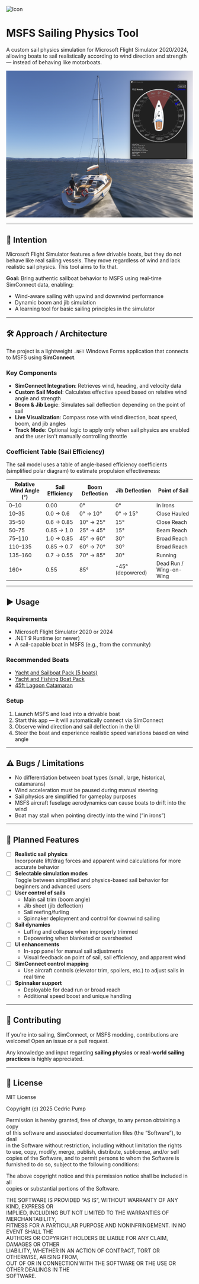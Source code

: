 ![Icon](.\msfs_simple_sailing\msfs_simple_sailing_src\icon.ico)

# MSFS Sailing Physics Tool

A custom sail physics simulation for Microsoft Flight Simulator 2020/2024, allowing boats to sail realistically according to wind direction and strength — instead of behaving like motorboats.


![Example Screenshot](./doc/example.png)

---

## 🧭 Intention

Microsoft Flight Simulator features a few drivable boats, but they do not behave like real sailing vessels. They move regardless of wind and lack realistic sail physics. This tool aims to fix that.

**Goal:** Bring authentic sailboat behavior to MSFS using real-time SimConnect data, enabling:

- Wind-aware sailing with upwind and downwind performance
- Dynamic boom and jib simulation
- A learning tool for basic sailing principles in the simulator

---

## 🛠️ Approach / Architecture

The project is a lightweight `.NET` Windows Forms application that connects to MSFS using **SimConnect**.

### Key Components

- **SimConnect Integration**: Retrieves wind, heading, and velocity data
- **Custom Sail Model**: Calculates effective speed based on relative wind angle and strength
- **Boom & Jib Logic**: Simulates sail deflection depending on the point of sail
- **Live Visualization**: Compass rose with wind direction, boat speed, boom, and jib angles
- **Track Mode**: Optional logic to apply only when sail physics are enabled and the user isn't manually controlling throttle

### Coefficient Table (Sail Efficiency)

The sail model uses a table of angle-based efficiency coefficients (simplified polar diagram) to estimate propulsion effectiveness:

| Relative Wind Angle (°) | Sail Efficiency | Boom Deflection | Jib Deflection | Point of Sail        |
|-------------------------|------------------|------------------|----------------|-----------------------|
| 0–10                    | 0.00             | 0°               | 0°             | In Irons              |
| 10–35                   | 0.0 → 0.6        | 0° → 10°         | 0° → 15°       | Close Hauled          |
| 35–50                   | 0.6 → 0.85       | 10° → 25°        | 15°            | Close Reach           |
| 50–75                   | 0.85 → 1.0       | 25° → 45°        | 15°            | Beam Reach            |
| 75–110                  | 1.0 → 0.85       | 45° → 60°        | 30°            | Broad Reach           |
| 110–135                 | 0.85 → 0.7       | 60° → 70°        | 30°            | Broad Reach           |
| 135–160                 | 0.7 → 0.55       | 70° → 85°        | 30°            | Running               |
| 160+                    | 0.55             | 85°              | -45° (depowered) | Dead Run / Wing-on-Wing |


---

## ▶️ Usage

### Requirements

- Microsoft Flight Simulator 2020 or 2024
- .NET 9 Runtime (or newer)
- A sail-capable boat in MSFS (e.g., from the community)

### Recommended Boats

- [Yacht and Sailboat Pack (5 boats)](https://store.flightsim.to/product/yatch-and-sailboat-pack-5-boats)
- [Yacht and Fishing Boat Pack](https://store.flightsim.to/product/yatch-and-fishing-boat-pack)
- [45ft Lagoon Catamaran](https://store.flightsim.to/product/45ft-lagoon-catamaran)

### Setup

1. Launch MSFS and load into a drivable boat
2. Start this app — it will automatically connect via SimConnect
3. Observe wind direction and sail deflection in the UI
4. Steer the boat and experience realistic speed variations based on wind angle

---

## ⚠️ Bugs / Limitations

- No differentiation between boat types (small, large, historical, catamarans)
- Wind acceleration must be paused during manual steering
- Sail physics are simplified for gameplay purposes
- MSFS aircraft fuselage aerodynamics can cause boats to drift into the wind
- Boat may stall when pointing directly into the wind (“in irons”)

---

## 🔮 Planned Features

- [ ] **Realistic sail physics**  
      Incorporate lift/drag forces and apparent wind calculations for more accurate behavior  
- [ ] **Selectable simulation modes**  
      Toggle between simplified and physics-based sail behavior for beginners and advanced users  
- [ ] **User control of sails**  
  - Main sail trim (boom angle)  
  - Jib sheet (jib deflection)  
  - Sail reefing/furling  
  - Spinnaker deployment and control for downwind sailing  
- [ ] **Sail dynamics**  
  - Luffing and collapse when improperly trimmed  
  - Depowering when blanketed or oversheeted  
- [ ] **UI enhancements**  
  - In-app panel for manual sail adjustments  
  - Visual feedback on point of sail, sail efficiency, and apparent wind  
- [ ] **SimConnect control mapping**  
  - Use aircraft controls (elevator trim, spoilers, etc.) to adjust sails in real time  
- [ ] **Spinnaker support**  
  - Deployable for dead run or broad reach  
  - Additional speed boost and unique handling  


---

## 👋 Contributing

If you're into sailing, SimConnect, or MSFS modding, contributions are welcome! Open an issue or a pull request.

Any knowledge and input regarding **sailing physics** or **real-world sailing practices** is highly appreciated.

---

## 📜 License

MIT License

Copyright (c) 2025 Cedric Pump

Permission is hereby granted, free of charge, to any person obtaining a copy  
of this software and associated documentation files (the “Software”), to deal  
in the Software without restriction, including without limitation the rights  
to use, copy, modify, merge, publish, distribute, sublicense, and/or sell  
copies of the Software, and to permit persons to whom the Software is  
furnished to do so, subject to the following conditions:

The above copyright notice and this permission notice shall be included in all  
copies or substantial portions of the Software.

THE SOFTWARE IS PROVIDED “AS IS”, WITHOUT WARRANTY OF ANY KIND, EXPRESS OR  
IMPLIED, INCLUDING BUT NOT LIMITED TO THE WARRANTIES OF MERCHANTABILITY,  
FITNESS FOR A PARTICULAR PURPOSE AND NONINFRINGEMENT. IN NO EVENT SHALL THE  
AUTHORS OR COPYRIGHT HOLDERS BE LIABLE FOR ANY CLAIM, DAMAGES OR OTHER  
LIABILITY, WHETHER IN AN ACTION OF CONTRACT, TORT OR OTHERWISE, ARISING FROM,  
OUT OF OR IN CONNECTION WITH THE SOFTWARE OR THE USE OR OTHER DEALINGS IN THE  
SOFTWARE.
